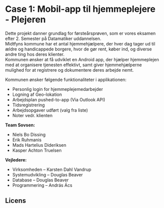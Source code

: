 # Case 1: Mobil-app til hjemmeplejere - Plejeren


Dette projekt danner grundlag for førsteårsprøven, som er vores eksamen efter 2. Semester på Datamatiker uddannelsen.   
Midtfyns kommune har et antal hjemmehjælpere, der hver dag tager ud til ældre og handicappede borgere, hvor de gør rent, køber ind, og diverse andre ting hos deres
klienter.   
Kommunen ønsker at få udviklet en Android app, der hjælper hjemmeplejen med at organisere tjenesten effektivt, samt giver hjemmehjælperne mulighed for at registrere og dokumentere deres arbejde nemt.

Kommunen ønsker følgende funktionaliteter i applikationen:

* Personlig login for hjemmeplejemedarbejder
* Logning af Geo-lokation
* Arbejdsplan pushed-to-app (Via Outlook API)
* Tidsregistrering
* Arbejdsopgaver udført (valg fra liste)
* Noter vedr. klienten

**Team Sovsen:**

* Niels Bo Dissing
* Erik Ruhmanis
* Mads Hartelius Dideriksen
* Kasper Achton Truelsen

**Vejledere:**

* Virksomheden – Karsten Dahl Vandrup 
* Systemudvikling – Douglas Beaver 
* Database – Douglas Beaver 
* Programmering – András Ács  

## Licens

